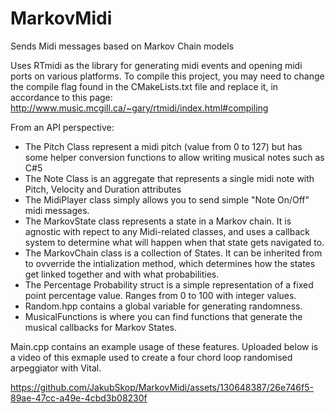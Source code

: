 # MarkovMidi
Sends Midi messages based on Markov Chain models

Uses RTmidi as the library for generating midi events and opening midi ports on various platforms. To compile this project, you may need to change the compile flag found in the CMakeLists.txt file and replace it, in accordance to this page: http://www.music.mcgill.ca/~gary/rtmidi/index.html#compiling

From an API perspective: 
- The Pitch Class represent a midi pitch (value from 0 to 127) but has some helper conversion functions to allow writing musical notes such as C#5
- The Note Class is an aggregate that represents a single midi note with Pitch, Velocity and Duration attributes
- The MidiPlayer class simply allows you to send simple "Note On/Off" midi messages.
- The MarkovState class represents a state in a Markov chain. It is agnostic with repect to any Midi-related classes, and uses a callback system to determine what will happen when that state gets navigated to.
- The MarkovChain class is a collection of States. It can be inherited from to ovverride the intialization method, which determines how the states get linked together and with what probabilities.
- The Percentage Probability struct is a simple representation of a fixed point percentage value. Ranges from 0 to 100 with integer values.
- Random.hpp contains a  global variable for generating randomness.
- MusicalFunctions is where you can find functions that generate the musical callbacks for Markov States.

Main.cpp contains an example usage of these features. Uploaded below is a video of this exmaple used to create a four chord loop randomised arpeggiator with Vital.

https://github.com/JakubSkop/MarkovMidi/assets/130648387/26e746f5-89ae-47cc-a49e-4cbd3b08230f

